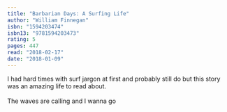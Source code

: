 ```yaml
---
title: "Barbarian Days: A Surfing Life"
author: "William Finnegan"
isbn: "1594203474"
isbn13: "9781594203473"
rating: 5
pages: 447
read: "2018-02-17"
date: "2018-01-09"
---
```

I had hard times with surf jargon at first and probably still do but this story was an amazing life to read about.<br/><br/>The waves are calling and I wanna go
